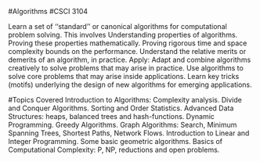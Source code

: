 #Algorithms
#CSCI 3104

Learn a set of ‘‘standard’’ or canonical algorithms for computational problem solving. This involves
Understanding properties of algorithms.
Proving these properties mathematically.
Proving rigorous time and space complexity bounds on the performance.
Understand the relative merits or demerits of an algorithm, in practice.
Apply: Adapt and combine algorithms creatively to solve problems that may arise in practice.
Use algorithms to solve core problems that may arise inside applications.
Learn key tricks (motifs) underlying the design of new algorithms for emerging applications.

#Topics Covered
Introduction to Algorithms: Complexity analysis.
Divide and Conquer Algorithms.
Sorting and Order Statistics.
Advanced Data Structures: heaps, balanced trees and hash-functions.
Dynamic Programming.
Greedy Algorithms.
Graph Algorithms: Search, Minimum Spanning Trees, Shortest Paths, Network Flows.
Introduction to Linear and Integer Programming.
Some basic geometric algorithms.
Basics of Computational Complexity: P, NP, reductions and open problems.
